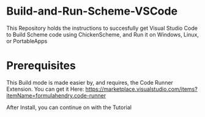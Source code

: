 # Build-and-Run-Scheme-VSCode
This Repository holds the instructions to succesfully get Visual Studio Code to Build Scheme code using ChickenScheme, and Run it on Windows, Linux, or PortableApps

# Prerequisites
This Build mode is made easier by, and requires, the Code Runner Extension.
You can get it Here:
https://marketplace.visualstudio.com/items?itemName=formulahendry.code-runner

After Install, you can continue on with the Tutorial
